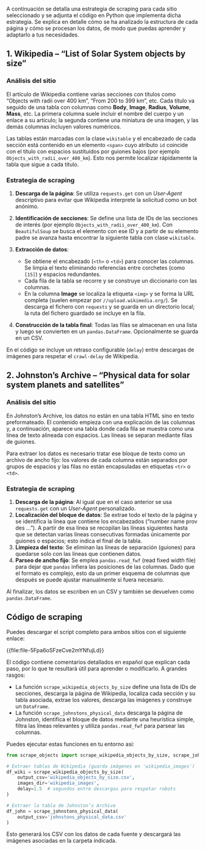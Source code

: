 A continuación se detalla una estrategia de scraping para cada sitio seleccionado y se adjunta el código en Python que implementa dicha estrategia.  Se explica en detalle cómo se ha analizado la estructura de cada página y cómo se procesan los datos, de modo que puedas aprender y adaptarlo a tus necesidades.

## 1. Wikipedia – “List of Solar System objects by size”

### Análisis del sitio

El artículo de Wikipedia contiene varias secciones con títulos como “Objects with radii over 400 km”, “From 200 to 399 km”, etc. Cada título va seguido de una tabla con columnas como **Body**, **Image**, **Radius**, **Volume**, **Mass**, etc.  La primera columna suele incluir el nombre del cuerpo y un enlace a su artículo; la segunda contiene una miniatura de una imagen, y las demás columnas incluyen valores numéricos.

Las tablas están marcadas con la clase `wikitable` y el encabezado de cada sección está contenido en un elemento `<span>` cuyo atributo `id` coincide con el título con espacios sustituidos por guiones bajos (por ejemplo `Objects_with_radii_over_400_km`). Esto nos permite localizar rápidamente la tabla que sigue a cada título.

### Estrategia de scraping

1. **Descarga de la página**: Se utiliza `requests.get` con un *User‑Agent* descriptivo para evitar que Wikipedia interprete la solicitud como un bot anónimo.
2. **Identificación de secciones**: Se define una lista de IDs de las secciones de interés (por ejemplo `Objects_with_radii_over_400_km`). Con `BeautifulSoup` se busca el elemento con ese ID y a partir de su elemento padre se avanza hasta encontrar la siguiente tabla con clase `wikitable`.
3. **Extracción de datos**:

   * Se obtiene el encabezado (`<th>` o `<td>`) para conocer las columnas. Se limpia el texto eliminando referencias entre corchetes (como `[15]`) y espacios redundantes.
   * Cada fila de la tabla se recorre y se construye un diccionario con las columnas.
   * En la columna **Image** se localiza la etiqueta `<img>` y se forma la URL completa (suelen empezar por `//upload.wikimedia.org/`). Se descarga el fichero con `requests` y se guarda en un directorio local; la ruta del fichero guardado se incluye en la fila.
4. **Construcción de la tabla final**: Todas las filas se almacenan en una lista y luego se convierten en un `pandas.DataFrame`. Opcionalmente se guarda en un CSV.

En el código se incluye un retraso configurable (`delay`) entre descargas de imágenes para respetar el `crawl-delay` de Wikipedia.

## 2. Johnston’s Archive – “Physical data for solar system planets and satellites”

### Análisis del sitio

En Johnston’s Archive, los datos no están en una tabla HTML sino en texto preformateado. El contenido empieza con una explicación de las columnas y, a continuación, aparece una tabla donde cada fila se muestra como una línea de texto alineada con espacios. Las líneas se separan mediante filas de guiones.

Para extraer los datos es necesario tratar ese bloque de texto como un archivo de ancho fijo: los valores de cada columna están separados por grupos de espacios y las filas no están encapsuladas en etiquetas `<tr>` o `<td>`.

### Estrategia de scraping

1. **Descarga de la página**: Al igual que en el caso anterior se usa `requests.get` con un *User‑Agent* personalizado.
2. **Localización del bloque de datos**: Se extrae todo el texto de la página y se identifica la línea que contiene los encabezados (“number name prov des …”). A partir de esa línea se recopilan las líneas siguientes hasta que se detectan varias líneas consecutivas formadas únicamente por guiones o espacios; esto indica el final de la tabla.
3. **Limpieza del texto**: Se eliminan las líneas de separación (guiones) para quedarse solo con las líneas que contienen datos.
4. **Parseo de ancho fijo**: Se emplea `pandas.read_fwf` (read fixed width file) para dejar que `pandas` infiera las posiciones de las columnas. Dado que el formato es complejo, esto da un primer esquema de columnas que después se puede ajustar manualmente si fuera necesario.

Al finalizar, los datos se escriben en un CSV y también se devuelven como `pandas.DataFrame`.

## Código de scraping

Puedes descargar el script completo para ambos sitios con el siguiente enlace:

{{file\:file-5Fpa6oSFzeCve2mYNfujLd}}

El código contiene comentarios detallados en español que explican cada paso, por lo que te resultará útil para aprender o modificarlo.  A grandes rasgos:

* La función `scrape_wikipedia_objects_by_size` define una lista de IDs de secciones, descarga la página de Wikipedia, localiza cada sección y su tabla asociada, extrae los valores, descarga las imágenes y construye un `DataFrame`.
* La función `scrape_johnstons_physical_data` descarga la página de Johnston, identifica el bloque de datos mediante una heurística simple, filtra las líneas relevantes y utiliza `pandas.read_fwf` para parsear las columnas.

Puedes ejecutar estas funciones en tu entorno así:

```python
from scrape_objects import scrape_wikipedia_objects_by_size, scrape_johnstons_physical_data

# Extraer tablas de Wikipedia (guarda imágenes en 'wikipedia_images')
df_wiki = scrape_wikipedia_objects_by_size(
    output_csv='wikipedia_objects_by_size.csv',
    images_dir='wikipedia_images',
    delay=1.5  # segundos entre descargas para respetar robots
)

# Extraer la tabla de Johnston’s Archive
df_john = scrape_johnstons_physical_data(
    output_csv='johnstons_physical_data.csv'
)
```

Esto generará los CSV con los datos de cada fuente y descargará las imágenes asociadas en la carpeta indicada.
